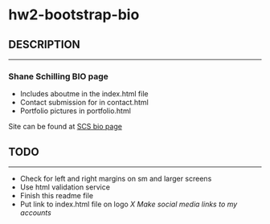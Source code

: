 # hw2-bootstrap-bio

## DESCRIPTION
---
### Shane Schilling BIO page 
- Includes aboutme in the index.html file
- Contact submission for in contact.html
- Portfolio pictures in portfolio.html

Site can be found at [SCS bio page](https://trilambda122.github.io/hw2-bootstrap-bio/)
  
## TODO
---
- Check for left and right margins on sm and larger screens
- Use html validation service 
- Finish this readme file
- Put link to index.html file on logo
*X Make social media links to my accounts*
